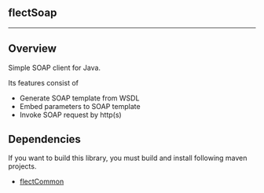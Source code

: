 flectSoap
-----------------
-----------------

Overview
--------
Simple SOAP client for Java.

Its features consist of 

- Generate SOAP template from WSDL
- Embed parameters to SOAP template
- Invoke SOAP request by http(s)

Dependencies
------------
If you want to build this library, you must build and install following maven projects.

- [flectCommon](https://github.com/shunjikonishi/flectCommon)
